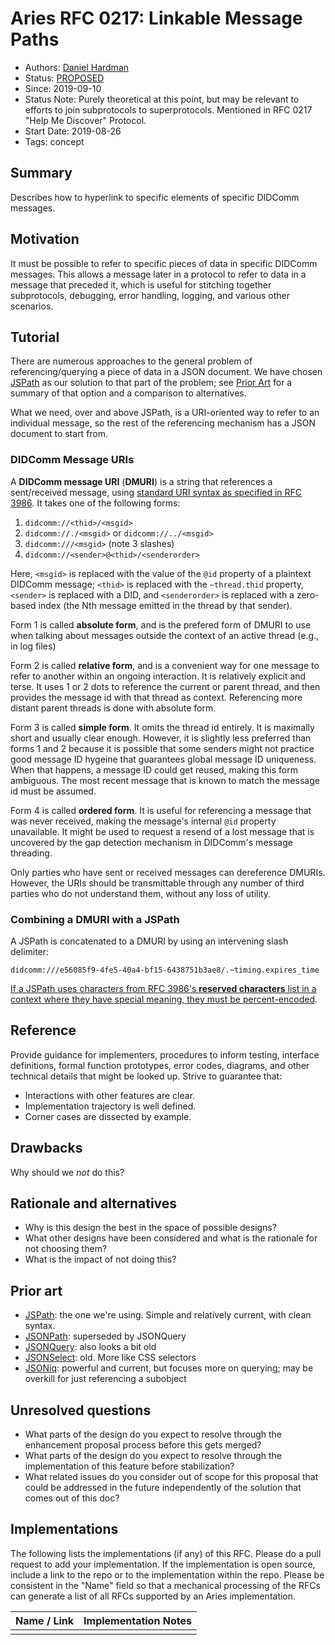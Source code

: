 # Aries RFC 0217: Linkable Message Paths
- Authors: [Daniel Hardman](daniel.hardman@gmail.com)
- Status: [PROPOSED](/README.md#proposed)
- Since: 2019-09-10
- Status Note: Purely theoretical at this point, but may be relevant to efforts to join subprotocols to superprotocols. Mentioned in RFC 0217 "Help Me Discover" Protocol.
- Start Date: 2019-08-26
- Tags: concept

## Summary

Describes how to hyperlink to specific elements of specific DIDComm messages.

## Motivation

It must be possible to refer to specific pieces of data in specific DIDComm messages. This allows a message later in a protocol to refer to data in a message that preceded it, which is useful for stitching together subprotocols, debugging, error handling, logging, and various other scenarios.

## Tutorial

There are numerous approaches to the general problem of referencing/querying a piece of data in a JSON document. We have chosen [JSPath](https://github.com/dfilatov/jspath#quick-example) as our solution to that part of the problem; see [Prior Art](#prior-art) for a summary of that option and a comparison to alternatives.

What we need, over and above JSPath, is a URI-oriented way to refer to an individual message, so the rest of the referencing mechanism has a JSON document to start from.

### DIDComm Message URIs

A __DIDComm message URI__ (__DMURI__) is a string that references a sent/received message, using [standard URI syntax as specified in RFC 3986](https://tools.ietf.org/html/rfc3986). It takes one of the following forms:

1. `didcomm://<thid>/<msgid>`
2. `didcomm://./<msgid>` or `didcomm://../<msgid>`
3. `didcomm:///<msgid>` (note 3 slashes)
4. `didcomm://<sender>@<thid>/<senderorder>`

Here, `<msgid>` is replaced with the value of the `@id` property of a plaintext DIDComm message; `<thid>` is replaced with the `~thread.thid` property, `<sender>` is replaced with a DID, and `<senderorder>` is replaced with a zero-based index (the Nth message emitted in the thread by that sender). 

Form 1 is called __absolute form__, and is the prefered form of DMURI to use when talking about messages outside the context of an active thread (e.g., in log files)

Form 2 is called __relative form__, and is a convenient way for one message to refer to another within an ongoing interaction. It is relatively explicit and terse. It uses 1 or 2 dots to reference the current or parent thread, and then provides the message id with that thread as context. Referencing more distant parent threads is done with absolute form.

Form 3 is called __simple form__. It omits the thread id entirely. It is maximally short and usually clear enough. However, it is slightly less preferred than forms 1 and 2 because it is possible that some senders might not practice good message ID hygeine that guarantees global message ID uniqueness. When that happens, a message ID could get reused, making this form ambiguous. The most recent message that is known to match the message id must be assumed.

Form 4 is called __ordered form__. It is useful for referencing a message that was never received, making the message's internal `@id` property unavailable. It might be used to request a resend of a lost message that is uncovered by the gap detection mechanism in DIDComm's message threading.

Only parties who have sent or received messages can dereference DMURIs. However, the URIs should be transmittable through any number of third parties who do not understand them, without any loss of utility.

### Combining a DMURI with a JSPath

A JSPath is concatenated to a DMURI by using an intervening slash delimiter:

`didcomm:///e56085f9-4fe5-40a4-bf15-6438751b3ae8/.~timing.expires_time`

[If a JSPath uses characters from RFC 3986's __reserved characters__ list in a context where they have special meaning, they must be percent-encoded](https://en.wikipedia.org/wiki/Percent-encoding).

## Reference

Provide guidance for implementers, procedures to inform testing,
interface definitions, formal function prototypes, error codes,
diagrams, and other technical details that might be looked up.
Strive to guarantee that:

- Interactions with other features are clear.
- Implementation trajectory is well defined.
- Corner cases are dissected by example.

## Drawbacks

Why should we *not* do this?

## Rationale and alternatives

- Why is this design the best in the space of possible designs?
- What other designs have been considered and what is the rationale for not
choosing them?
- What is the impact of not doing this?

## Prior art

* [JSPath](https://github.com/dfilatov/jspath): the one we're using. Simple and relatively current, with clean syntax.
* [JSONPath](https://github.com/json-path/JsonPath): superseded by JSONQuery
* [JSONQuery](https://dojotoolkit.org/reference-guide/1.10/dojox/json/query.html): also looks a bit old
* [JSONSelect](https://github.com/lloyd/JSONSelect): old. More like CSS selectors
* [JSONiq](http://jsoniq.com/): powerful and current, but focuses more on querying; may be overkill for just referencing a subobject

## Unresolved questions

- What parts of the design do you expect to resolve through the
enhancement proposal process before this gets merged?
- What parts of the design do you expect to resolve through the
implementation of this feature before stabilization?
- What related issues do you consider out of scope for this 
proposal that could be addressed in the future independently of the
solution that comes out of this doc?
   
## Implementations

The following lists the implementations (if any) of this RFC. Please do a pull request to add your implementation. If the implementation is open source, include a link to the repo or to the implementation within the repo. Please be consistent in the "Name" field so that a mechanical processing of the RFCs can generate a list of all RFCs supported by an Aries implementation.

Name / Link | Implementation Notes
--- | ---
 |  | 

